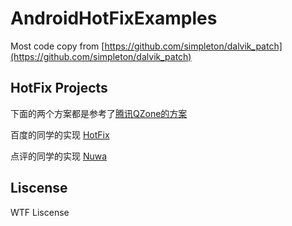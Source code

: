 # AndroidHotFixExamples

Most code copy from [https://github.com/simpleton/dalvik_patch](https://github.com/simpleton/dalvik_patch)

## HotFix Projects

下面的两个方案都是参考了[腾讯QZone的方案](https://zhuanlan.zhihu.com/p/20308548)

百度的同学的实现 [HotFix](https://github.com/dodola/HotFix)

点评的同学的实现 [Nuwa](https://github.com/jasonross/Nuwa)


## Liscense

WTF Liscense
